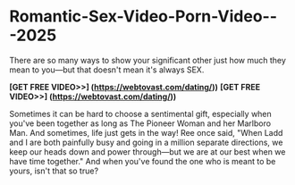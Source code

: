 # Romantic-Sex-Video-Porn-Video---2025

There are so many ways to show your significant other just how much they mean to you—but that doesn't mean it's always SEX. 

**[GET FREE VIDEO>>] (https://webtovast.com/dating/))**
**[GET FREE VIDEO>>] (https://webtovast.com/dating/))**


Sometimes it can be hard to choose a sentimental gift, especially when you've been together as long as The Pioneer Woman and her Marlboro Man. And sometimes, life just gets in the way! Ree once said, "When Ladd and I are both painfully busy and going in a million separate directions, we keep our heads down and power through—but we are at our best when we have time together." And when you've found the one who is meant to be yours, isn't that so true?
